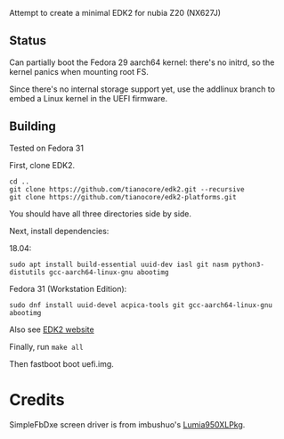 Attempt to create a minimal EDK2 for nubia Z20 (NX627J)

## Status

Can partially boot the Fedora 29 aarch64 kernel: there's no initrd, so the kernel panics when mounting root FS.

Since there's no internal storage support yet, use the addlinux branch to embed a Linux kernel in the UEFI firmware.

## Building
Tested on Fedora 31

First, clone EDK2.

```
cd ..
git clone https://github.com/tianocore/edk2.git --recursive
git clone https://github.com/tianocore/edk2-platforms.git
```

You should have all three directories side by side.

Next, install dependencies:

18.04:

```
sudo apt install build-essential uuid-dev iasl git nasm python3-distutils gcc-aarch64-linux-gnu abootimg
```
Fedora 31 (Workstation Edition):
```
sudo dnf install uuid-devel acpica-tools git gcc-aarch64-linux-gnu abootimg
```

Also see [EDK2 website](https://github.com/tianocore/tianocore.github.io/wiki/Using-EDK-II-with-Native-GCC#Install_required_software_from_apt)

Finally, run `make all`

Then fastboot boot uefi.img.

# Credits

SimpleFbDxe screen driver is from imbushuo's [Lumia950XLPkg](https://github.com/WOA-Project/Lumia950XLPkg).
